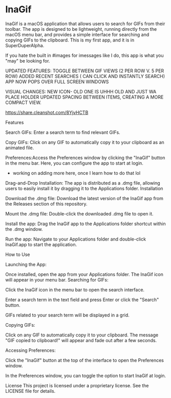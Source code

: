 # InaGif

InaGif is a macOS application that allows users to search for GIFs from their toolbar. The app is designed to be lightweight, running directly from the macOS menu bar, and provides a simple interface for searching and copying GIFs to the clipboard. This is my first app, and it is in SuperDuperAlpha.

If you hate the built in #images for imessages like I do, this app is what you "may" be looking for.

UPDATED FEATURES:
TOGGLE BETWEEN GIF VIEWS (2 PER ROW V. 5 PER ROW)
ADDED RECENT SEARCHES ( CAN CLICK AND INSTANTLY SEARCH)
APP NOW POPS OVER FULL SCREEN WINDOWS

VISUAL CHANGES:
NEW ICON- OLD ONE IS UHHH OLD AND JUST WA PLACE HOLDER
UPDATED SPACING BETWEEN ITEMS, CREATING A MORE COMPACT VIEW.



https://share.cleanshot.com/8YjvHCTB

Features

Search GIFs: Enter a search term to find relevant GIFs.

Copy GIFs: Click on any GIF to automatically copy it to your clipboard as an animated file.

Preferences:Access the Preferences window by clicking the "InaGif" button in the menu bar. Here, you can configure the app to start at login.
- working on adding more here, once I learn how to do that lol
  
Drag-and-Drop Installation: The app is distributed as a .dmg file, allowing users to easily install it by dragging it to the Applications folder.
Installation

Download the .dmg file: Download the latest version of the InaGif app from the Releases section of this repository.

Mount the .dmg file: Double-click the downloaded .dmg file to open it.

Install the app: Drag the InaGif app to the Applications folder shortcut within the .dmg window.

Run the app: Navigate to your Applications folder and double-click InaGif.app to start the application.

How to Use

Launching the App:

Once installed, open the app from your Applications folder. The InaGif icon will appear in your menu bar.
Searching for GIFs:

Click the InaGif icon in the menu bar to open the search interface.

Enter a search term in the text field and press Enter or click the "Search" button.

GIFs related to your search term will be displayed in a grid.


Copying GIFs:

Click on any GIF to automatically copy it to your clipboard. The message "GIF copied to clipboard!" will appear and fade out after a few seconds.


Accessing Preferences:

Click the "InaGif" button at the top of the interface to open the Preferences window.

In the Preferences window, you can toggle the option to start InaGif at login.




License
This project is licensed under a proprietary license. See the LICENSE file for details.
